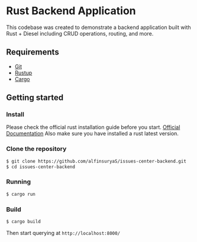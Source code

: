 # Rust Backend Application
This codebase was created to demonstrate a backend application built with Rust + Diesel including CRUD operations, routing, and more.

## Requirements

- [Git](https://git-scm.com/)
- [Rustup](https://rustup.rs/)
- [Cargo](https://doc.rust-lang.org/cargo/getting-started/installation.html)


## Getting started

### Install
Please check the official rust installation guide before you start. [Official Documentation](https://www.rust-lang.org/tools/install) Also make sure you have installed a rust latest version.

### Clone the repository
```bash
$ git clone https://github.com/alfinsuryaS/issues-center-backend.git
$ cd issues-center-backend
```

### Running
```bash
$ cargo run
```

### Build
```bash
$ cargo build
```

Then start querying at `http://localhost:8000/`

